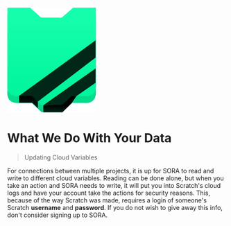 ![](https://github.com/GitbyteMaster/SORA/blob/main/assets/logo.svg)

# What We Do With Your Data
> Updating Cloud Variables

For connections between multiple projects, it is up for SORA to read and write to different cloud variables. Reading can be
done alone, but when you take an action and SORA needs to write, it will put you into Scratch's cloud logs and have your
account take the actions for security reasons. This, because of the way Scratch was made, requires a login of someone's
Scratch <b>username</b> and <b>password</b>. If you do not wish to give away this info, don't consider signing up to SORA.
